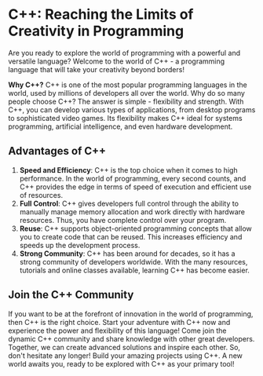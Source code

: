 # **C++: Reaching the Limits of Creativity in Programming**
Are you ready to explore the world of programming with a powerful and versatile language? Welcome to the world of C++ - a programming language that will take your creativity beyond borders!

**Why C++?**
C++ is one of the most popular programming languages in the world, used by millions of developers all over the world. Why do so many people choose C++? The answer is simple - flexibility and strength.
With C++, you can develop various types of applications, from desktop programs to sophisticated video games. Its flexibility makes C++ ideal for systems programming, artificial intelligence, and even hardware development.

## **Advantages of C++**
1. **Speed and Efficiency**: C++ is the top choice when it comes to high performance. In the world of programming, every second counts, and C++ provides the edge in terms of speed of execution and efficient use of resources.
2. **Full Control**: C++ gives developers full control through the ability to manually manage memory allocation and work directly with hardware resources. Thus, you have complete control over your program.
3. **Reuse**: C++ supports object-oriented programming concepts that allow you to create code that can be reused. This increases efficiency and speeds up the development process.
4. **Strong Community**: C++ has been around for decades, so it has a strong community of developers worldwide. With the many resources, tutorials and online classes available, learning C++ has become easier.

## **Join the C++ Community**
If you want to be at the forefront of innovation in the world of programming, then C++ is the right choice. Start your adventure with C++ now and experience the power and flexibility of this language!
Come join the dynamic C++ community and share knowledge with other great developers. Together, we can create advanced solutions and inspire each other.
So, don't hesitate any longer! Build your amazing projects using C++. A new world awaits you, ready to be explored with C++ as your primary tool!